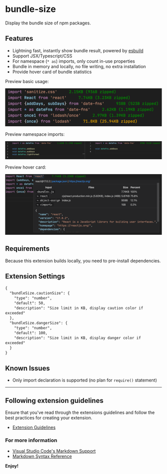 # bundle-size

Display the bundle size of npm packages.

## Features

- Lightning fast, instantly show bundle result, powered by [esbuild](https://github.com/evanw/esbuild)
- Support JSX/Typescript/CSS
- For namespace (`* as`) imports, only count in-use properties
- Bundle in memory and locally, no file writing, no extra installation
- Provide hover card of bundle statistics

Preview basic usage:

![preview basic](./images/preview.png)

Preview namespace imports:

![preview namespace](./images/preview-namespace.png)

Preview hover card:

![preview hover](./images/preview-hover.png)

## Requirements

Because this extension builds locally, you need to pre-install dependencies.

## Extension Settings

```jsonc
{
  "bundleSize.cautionSize": {
    "type": "number",
    "default": 50,
    "description": "Size limit in KB, display caution color if exceeded"
  },
  "bundleSize.dangerSize": {
    "type": "number",
    "default": 100,
    "description": "Size limit in KB, display danger color if exceeded"
  }
}
```

## Known Issues

- Only import declaration is supported (no plan for `require()` statement)

---

## Following extension guidelines

Ensure that you've read through the extensions guidelines and follow the best practices for creating your extension.

- [Extension Guidelines](https://code.visualstudio.com/api/references/extension-guidelines)

### For more information

- [Visual Studio Code's Markdown Support](http://code.visualstudio.com/docs/languages/markdown)
- [Markdown Syntax Reference](https://help.github.com/articles/markdown-basics/)

**Enjoy!**
